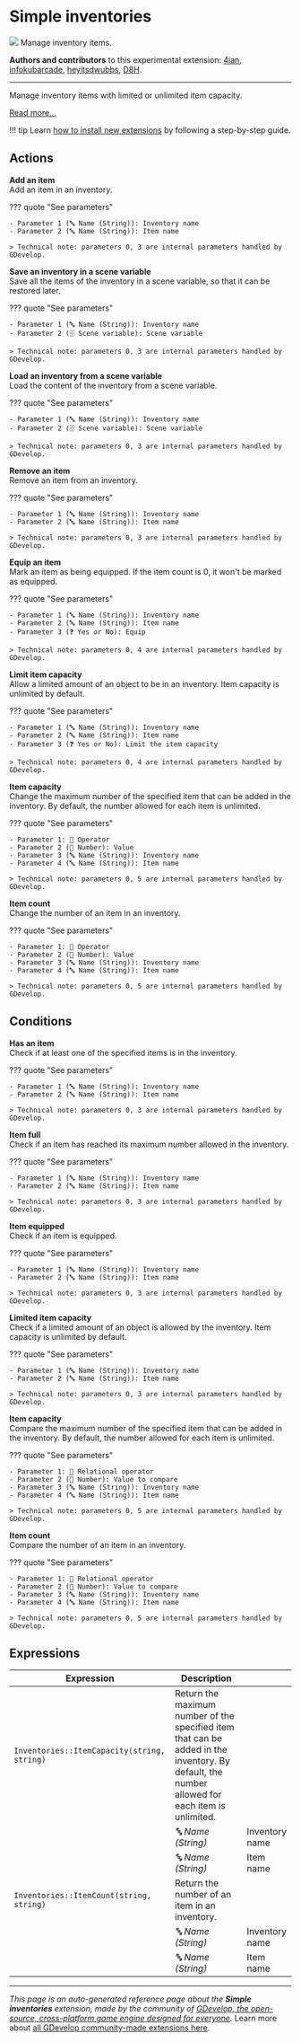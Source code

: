 # Simple inventories

<img src="https://asset-resources.gdevelop.io/public-resources/Icons/Glyphster Pack/Master/SVG/Education and Learning/032fea6b6614c8b1c923bc3336520e8c24a418d18c16dae507ef2e885e01f8c9_Education and Learning_education_school_bag_backpack.svg" class="extension-icon"></img>
Manage inventory items.

**Authors and contributors** to this experimental extension: [4ian](https://gd.games/4ian), [infokubarcade](https://gd.games/infokubarcade), [heyitsdwubbs](https://gd.games/heyitsdwubbs), [D8H](https://gd.games/D8H).

---

Manage inventory items with limited or unlimited item capacity.

[Read more...](/gdevelop5/all-features/inventory)

!!! tip
    Learn [how to install new extensions](/gdevelop5/extensions/search) by following a step-by-step guide.

## Actions

**Add an item**  
Add an item in an inventory.

??? quote "See parameters"

    - Parameter 1 (🔤 Name (String)): Inventory name
    - Parameter 2 (🔤 Name (String)): Item name

    > Technical note: parameters 0, 3 are internal parameters handled by GDevelop.

**Save an inventory in a scene variable**  
Save all the items of the inventory in a scene variable, so that it can be restored later.

??? quote "See parameters"

    - Parameter 1 (🔤 Name (String)): Inventory name
    - Parameter 2 (🗄️ Scene variable): Scene variable

    > Technical note: parameters 0, 3 are internal parameters handled by GDevelop.

**Load an inventory from a scene variable**  
Load the content of the inventory from a scene variable.

??? quote "See parameters"

    - Parameter 1 (🔤 Name (String)): Inventory name
    - Parameter 2 (🗄️ Scene variable): Scene variable

    > Technical note: parameters 0, 3 are internal parameters handled by GDevelop.

**Remove an item**  
Remove an item from an inventory.

??? quote "See parameters"

    - Parameter 1 (🔤 Name (String)): Inventory name
    - Parameter 2 (🔤 Name (String)): Item name

    > Technical note: parameters 0, 3 are internal parameters handled by GDevelop.

**Equip an item**  
Mark an item as being equipped. If the item count is 0, it won't be marked as equipped.

??? quote "See parameters"

    - Parameter 1 (🔤 Name (String)): Inventory name
    - Parameter 2 (🔤 Name (String)): Item name
    - Parameter 3 (❓ Yes or No): Equip

    > Technical note: parameters 0, 4 are internal parameters handled by GDevelop.

**Limit item capacity**  
Allow a limited amount of an object to be in an inventory. Item capacity is unlimited by default.

??? quote "See parameters"

    - Parameter 1 (🔤 Name (String)): Inventory name
    - Parameter 2 (🔤 Name (String)): Item name
    - Parameter 3 (❓ Yes or No): Limit the item capacity

    > Technical note: parameters 0, 4 are internal parameters handled by GDevelop.

**Item capacity**  
Change the maximum number of the specified item that can be added in the inventory. By default, the number allowed for each item is unlimited.

??? quote "See parameters"

    - Parameter 1: 🟰 Operator
    - Parameter 2 (🔢 Number): Value
    - Parameter 3 (🔤 Name (String)): Inventory name
    - Parameter 4 (🔤 Name (String)): Item name

    > Technical note: parameters 0, 5 are internal parameters handled by GDevelop.

**Item count**  
Change the number of an item in an inventory.

??? quote "See parameters"

    - Parameter 1: 🟰 Operator
    - Parameter 2 (🔢 Number): Value
    - Parameter 3 (🔤 Name (String)): Inventory name
    - Parameter 4 (🔤 Name (String)): Item name

    > Technical note: parameters 0, 5 are internal parameters handled by GDevelop.

## Conditions

**Has an item**  
Check if at least one of the specified items is in the inventory.

??? quote "See parameters"

    - Parameter 1 (🔤 Name (String)): Inventory name
    - Parameter 2 (🔤 Name (String)): Item name

    > Technical note: parameters 0, 3 are internal parameters handled by GDevelop.

**Item full**  
Check if an item has reached its maximum number allowed in the inventory.

??? quote "See parameters"

    - Parameter 1 (🔤 Name (String)): Inventory name
    - Parameter 2 (🔤 Name (String)): Item name

    > Technical note: parameters 0, 3 are internal parameters handled by GDevelop.

**Item equipped**  
Check if an item is equipped.

??? quote "See parameters"

    - Parameter 1 (🔤 Name (String)): Inventory name
    - Parameter 2 (🔤 Name (String)): Item name

    > Technical note: parameters 0, 3 are internal parameters handled by GDevelop.

**Limited item capacity**  
Check if a limited amount of an object is allowed by the inventory. Item capacity is unlimited by default.

??? quote "See parameters"

    - Parameter 1 (🔤 Name (String)): Inventory name
    - Parameter 2 (🔤 Name (String)): Item name

    > Technical note: parameters 0, 3 are internal parameters handled by GDevelop.

**Item capacity**  
Compare the maximum number of the specified item that can be added in the inventory. By default, the number allowed for each item is unlimited.

??? quote "See parameters"

    - Parameter 1: 🟰 Relational operator
    - Parameter 2 (🔢 Number): Value to compare
    - Parameter 3 (🔤 Name (String)): Inventory name
    - Parameter 4 (🔤 Name (String)): Item name

    > Technical note: parameters 0, 5 are internal parameters handled by GDevelop.

**Item count**  
Compare the number of an item in an inventory.

??? quote "See parameters"

    - Parameter 1: 🟰 Relational operator
    - Parameter 2 (🔢 Number): Value to compare
    - Parameter 3 (🔤 Name (String)): Inventory name
    - Parameter 4 (🔤 Name (String)): Item name

    > Technical note: parameters 0, 5 are internal parameters handled by GDevelop.

## Expressions

| Expression | Description |  |
|-----|-----|-----|
| `Inventories::ItemCapacity(string, string)` | Return the maximum number of the specified item that can be added in the inventory. By default, the number allowed for each item is unlimited. ||
| | _🔤 Name (String)_ | Inventory name |
| | _🔤 Name (String)_ | Item name |
| `Inventories::ItemCount(string, string)` | Return the number of an item in an inventory. ||
| | _🔤 Name (String)_ | Inventory name |
| | _🔤 Name (String)_ | Item name |


---

*This page is an auto-generated reference page about the **Simple inventories** extension, made by the community of [GDevelop, the open-source, cross-platform game engine designed for everyone](https://gdevelop.io/).* Learn more about [all GDevelop community-made extensions here](/gdevelop5/extensions).